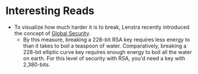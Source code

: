 # Interesting Reads

- To visualize how much harder it is to break, Lenstra recently introduced the concept of [Global Security](https://eprint.iacr.org/2013/635.pdf).
  - By this measure, breaking a 228-bit RSA key requires less energy to than it takes to boil a teaspoon of water. Comparatively, breaking a 228-bit elliptic curve key requires enough energy to boil all the water on earth. For this level of security with RSA, you'd need a key with 2,380-bits.